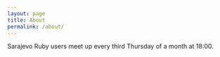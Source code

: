 ```yaml
---
layout: page
title: About
permalink: /about/
---
```



Sarajevo Ruby users meet up every third Thursday of a month at 18:00.

